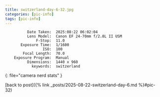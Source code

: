 ```yaml
---
title: switzerland-day-6-32.jpg
categories: [pic-info]
tags: [pic-info]
---
```


```text
          Date Taken:  2025:08:22 06:02:04
          Lens Model:  Canon EF 24-70mm f/2.8L II USM
              F-Stop:  11.0
       Exposure Time:  1/1600
                 ISO:  100
        Focal Length:  70.0
    Exposure Program:  Manual
          Dimensions:  1440 x 960
            keywords:  switzerland
```
{: file="camera nerd stats" }

[back to post]({% link _posts/2025-08-22-switzerland-day-6.md %}#pic-32)